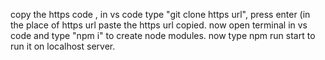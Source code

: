 copy the https code , in vs code type "git clone https url", press enter (in the place of https url paste the https url copied.
now open terminal in vs code and type "npm i" to create node modules.
now type npm run start to run it on localhost server.

